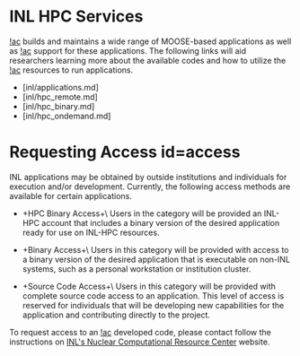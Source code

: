 # INL HPC Services

[!ac](INL) builds and maintains a wide range of MOOSE-based applications as well as [!ac](HPC)
support for these applications. The following links will aid researchers learning more about the
available codes and how to utilize the [!ac](INL) resources to run applications.

- [inl/applications.md]
- [inl/hpc_remote.md]
- [inl/hpc_binary.md]
- [inl/hpc_ondemand.md]


# Requesting Access id=access

INL applications may be obtained by outside institutions and individuals for execution and/or
development. Currently, the following access methods are available for certain applications.

- +HPC Binary Access+\\
  Users in the category will be provided an INL-HPC account that includes a binary version of
  the desired application ready for use on INL-HPC resources.

- +Binary Access+\\
  Users in this category will be provided with access to a binary version of the desired
  application that is executable on non-INL systems, such as a personal workstation or institution
  cluster.

- +Source Code Access+\\
  Users in this category will be provided with complete source code access to an application. This
  level of access is reserved for individuals that will be developing new capabilities for the
  application and contributing directly to the project.


To request access to an [!ac](INL) developed code, please contact follow the instructions
on [INL's Nuclear Computational Resource Center](https://inl.gov/ncrc/) website.

